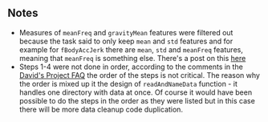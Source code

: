 ## Notes

* Measures of `meanFreq` and `gravityMean` features were filtered out because the task said to only keep `mean` and `std` features and for example for `fBodyAccJerk` there are `mean`, `std` and `meanFreq` features, meaning that `meanFreq` is something else. There's a post on this [here](https://class.coursera.org/getdata-009/forum/thread?thread_id=158)
* Steps 1-4 were not done in order, according to the comments in the [David's Project FAQ](https://class.coursera.org/getdata-009/forum/thread?thread_id=58) the order of the steps is not critical. The reason why the order is mixed up it the design of `readAndNameData` function - it handles one directory with data at once. Of course it would have been possible to do the steps in the order as they were listed but in this case there will be more data cleanup code duplication.